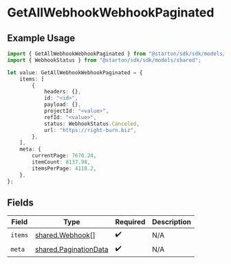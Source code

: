 # GetAllWebhookWebhookPaginated

## Example Usage

```typescript
import { GetAllWebhookWebhookPaginated } from "@starton/sdk/sdk/models/operations";
import { WebhookStatus } from "@starton/sdk/sdk/models/shared";

let value: GetAllWebhookWebhookPaginated = {
    items: [
        {
            headers: {},
            id: "<id>",
            payload: {},
            projectId: "<value>",
            refId: "<value>",
            status: WebhookStatus.Canceled,
            url: "https://right-burn.biz",
        },
    ],
    meta: {
        currentPage: 7670.24,
        itemCount: 8137.98,
        itemsPerPage: 4118.2,
    },
};
```

## Fields

| Field                                                                 | Type                                                                  | Required                                                              | Description                                                           |
| --------------------------------------------------------------------- | --------------------------------------------------------------------- | --------------------------------------------------------------------- | --------------------------------------------------------------------- |
| `items`                                                               | [shared.Webhook](../../../sdk/models/shared/webhook.md)[]             | :heavy_check_mark:                                                    | N/A                                                                   |
| `meta`                                                                | [shared.PaginationData](../../../sdk/models/shared/paginationdata.md) | :heavy_check_mark:                                                    | N/A                                                                   |